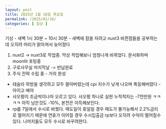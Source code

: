 ```yaml
---
layout: post
title: 2025년 1월 16일 목요일
permalink: /2025/01/16/
categories: [ 일상 ]
---
```

기상 - 새벽 1시 30분 ~ 10시 30분 - 새벽에 잠을 자려고 nuxt3 바뀐점들을 공부하는데 오히려 머리가 맑아져서 늦어졌다<br/>
1. nuxt2 -> nuxt3로 작업중. 막상 작업해보니 엄청나게 바뀌었다. 문서화하며 moonlit 포팅중<br/>
2. 구로사무실 마지막날 -> 반납완료<br/>
3. 주식 전략 수립 중 - 거의 완성<br/>
- 테슬라 하방을 생각하고 모두 팔아버렸는데 cpi 지수가 낮게 나오며 폭등해버렸다 - 아이고 배야<br/>
- 샤오펑이 조금씩이나마 오르고 있다. 샤오펑 하나로 실현 누적적자는 -7천만원 ㅋㅋㅋㅋ 아직 남은것도 -10%, 본전은 아득해보인다.<br/>
- rp를 7일에서 수시로 바꿨다. 매도일이 휴일일 경우 매도가 불가능해서 2.2%금리로 떨어지기 때문에 연휴가 이어질 경우 수시입출금 rp보다 오히려 수익이 떨어질수 있다. 나머지들도 모두 수시로 바꾸려한다.